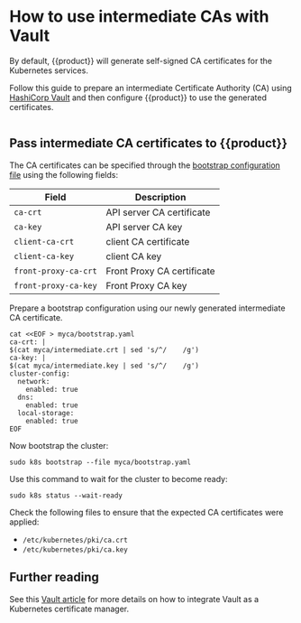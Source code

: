 # How to use intermediate CAs with Vault

By default, {{product}} will generate self-signed CA certificates for the
Kubernetes services.

Follow this guide to prepare an intermediate Certificate Authority (CA) using
[HashiCorp Vault] and then configure {{product}} to use the generated
certificates.

```{include} /_parts/common_vault_intermediate_ca.md
```

## Pass intermediate CA certificates to {{product}}

The CA certificates can be specified through the [bootstrap configuration file]
using the following fields:

| Field                  | Description                |
|------------------------|----------------------------|
| ``ca-crt``             | API server CA certificate  |
| ``ca-key``             | API server CA key          |
| ``client-ca-crt``      | client CA certificate      |
| ``client-ca-key``      | client CA key              |
| ``front-proxy-ca-crt`` | Front Proxy CA certificate |
| ``front-proxy-ca-key`` | Front Proxy CA key         |

Prepare a bootstrap configuration using our newly generated intermediate CA
certificate.

```
cat <<EOF > myca/bootstrap.yaml
ca-crt: |
$(cat myca/intermediate.crt | sed 's/^/    /g')
ca-key: |
$(cat myca/intermediate.key | sed 's/^/    /g')
cluster-config:
  network:
    enabled: true
  dns:
    enabled: true
  local-storage:
    enabled: true
EOF
```

Now bootstrap the cluster:

```
sudo k8s bootstrap --file myca/bootstrap.yaml
```

Use this command to wait for the cluster to become ready:

```
sudo k8s status --wait-ready
```

Check the following files to ensure that the expected CA certificates were
applied:

* ``/etc/kubernetes/pki/ca.crt``
* ``/etc/kubernetes/pki/ca.key``


## Further reading

See this [Vault article] for more details on how to integrate Vault as a
Kubernetes certificate manager.

<!--LINKS -->
[HashiCorp Vault]: https://developer.hashicorp.com/vault/docs
[bootstrap configuration file]: /snap/reference/config-files/bootstrap-config.md
[Vault article]: https://support.hashicorp.com/hc/en-us/articles/21920341210899-Create-an-Intermediate-CA-in-Kubernetes-using-Vault-as-a-certificate-manager
